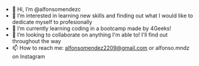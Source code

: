 - 👋 Hi, I’m @alfonsomendezc
- 👀 I’m interested in learning new skills and finding out what I would like to dedicate myself to profesionally
- 🌱 I’m currently learning coding in a bootcamp made by 4Geeks!
- 💞️ I’m looking to collaborate on anything I'm able to! I'll find out throughout the way 
- 📫 How to reach me: alfonsomendez2209@gmail.com or alfonso.mndz on Instagram

<!---
alfonsomendezc/alfonsomendezc is a ✨ special ✨ repository because its `README.md` (this file) appears on your GitHub profile.
You can click the Preview link to take a look at your changes.
--->
